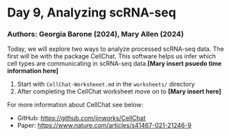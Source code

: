 # Day 9, Analyzing scRNA-seq 
### Authors: Georgia Barone (2024), Mary Allen (2024)

Today, we will explore two ways to analyze processed scRNA-seq data. The first will be with the package CellChat. This software helps us infer which cell types are communicating in scRNA-seq data.**[Mary insert psuedo time information here]**

1. Start with `CellChat-Worksheeet.md` in the `worksheets/` directory
2. After completing the CellChat worksheet move on to **[Mary insert here]**



For more information about CellChat see below: 
- GitHub: https://github.com/jinworks/CellChat
- Paper: https://www.nature.com/articles/s41467-021-21246-9


